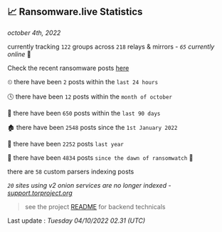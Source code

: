 
## 📈 Ransomware.live Statistics
_october 4th, 2022_

currently tracking `122` groups across `218` relays & mirrors - _`65` currently online_ 📡

Check the recent ransomware posts [here](https://www.ransomware.live/#/recentposts)


⏲ there have been `2` posts within the `last 24 hours`

🕓 there have been `12` posts within the `month of october`

📅 there have been `650` posts within the `last 90 days`

🏚 there have been `2548` posts since the `1st January 2022`

🚀 there have been `2252` posts `last year`

🦕 there have been `4834` posts `since the dawn of ransomwatch` 🐣

there are `58` custom parsers indexing posts

_`20` sites using v2 onion services are no longer indexed - [support.torproject.org](https://support.torproject.org/onionservices/v2-deprecation/)_

> see the project [README](https://github.com/jmousqueton/ransomwatch#readme) for backend technicals



Last update : _Tuesday 04/10/2022 02.31 (UTC)_

